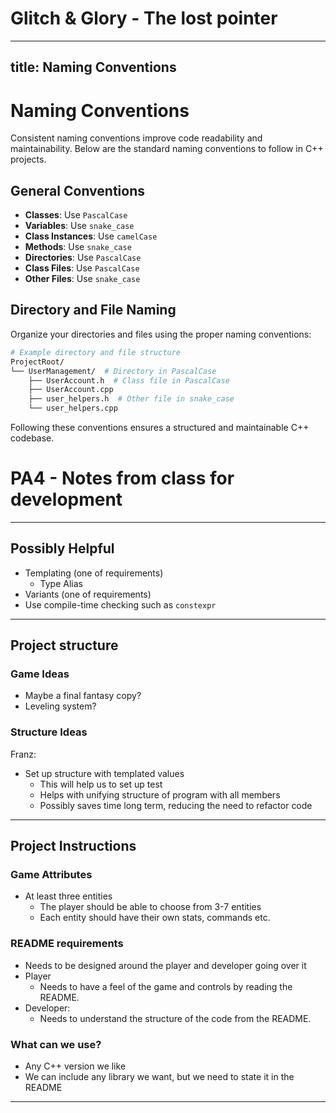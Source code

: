# Glitch & Glory - The lost pointer




---
title: Naming Conventions
---

# Naming Conventions

Consistent naming conventions improve code readability and maintainability. Below are the standard naming conventions to follow in C++ projects.

## General Conventions

- **Classes**: Use `PascalCase`
- **Variables**: Use `snake_case`
- **Class Instances**: Use `camelCase`
- **Methods**: Use `snake_case`
- **Directories**: Use `PascalCase`
- **Class Files**: Use `PascalCase`
- **Other Files**: Use `snake_case`


## Directory and File Naming

Organize your directories and files using the proper naming conventions:

```sh
# Example directory and file structure
ProjectRoot/
└── UserManagement/  # Directory in PascalCase
    ├── UserAccount.h  # Class file in PascalCase
    ├── UserAccount.cpp
    ├── user_helpers.h  # Other file in snake_case
    └── user_helpers.cpp

```

Following these conventions ensures a structured and maintainable C++ codebase.




# PA4 - Notes from class for development
_____________________________________

## Possibly Helpful
- Templating (one of requirements)
    - Type Alias
- Variants (one of requirements)
- Use compile-time checking such as `constexpr`
_____________________________________

## Project structure

### Game Ideas
- Maybe a final fantasy copy?
- Leveling system?

### Structure Ideas
Franz:
- Set up structure with templated values 
    - This will help us to set up test
    - Helps with unifying structure of program with all members
    - Possibly saves time long term, reducing the need to refactor code
_____________________________________

## Project Instructions

### Game Attributes
- At least three entities
    - The player should be able to choose from 3-7 entities
    - Each entity should have their own stats, commands etc.


### README requirements
- Needs to be designed around the player and developer going over it
- Player
    - Needs to have a feel of the game and controls by reading the README.
- Developer:
    - Needs to understand the structure of the code from the README.


### What can we use?
- Any C++ version we like
- We can include any library we want, but we need to state it in the README
_____________________________________
